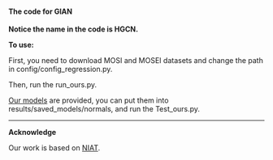 #### **The code for GIAN**

**Notice the name in the code is HGCN.**

**To use:** 

First, you need to download MOSI and MOSEI datasets and change the path in config/config_regression.py.

Then, run the run_ours.py.  

[Our models](https://drive.google.com/drive/folders/1E-xnSuxQ6ddYR3r_03gBm6IqRn3dHq_U) are provided, you can put them into results/saved_models/normals, and run the Test_ours.py. 

---
**Acknowledge**

Our work is based on [NIAT](https://github.com/Columbine21/NIAT).
